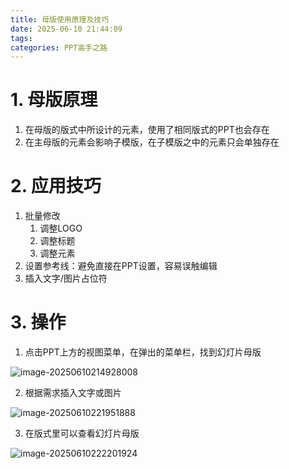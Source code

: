 ```yaml
---
title: 母版使用原理及技巧
date: 2025-06-10 21:44:09
tags:
categories: PPT高手之路
---
```


# 1. 母版原理

1. 在母版的版式中所设计的元素，使用了相同版式的PPT也会存在
2. 在主母版的元素会影响子模版，在子模版之中的元素只会单独存在

# 2. 应用技巧

1. 批量修改
   1. 调整LOGO 
   2. 调整标题
   3. 调整元素
2. 设置参考线：避免直接在PPT设置，容易误触编辑
3. 插入文字/图片占位符

# 3. 操作

1. 点击PPT上方的视图菜单，在弹出的菜单栏，找到幻灯片母版

<img src="https://panyuro.oss-cn-beijing.aliyuncs.com/image-20250610214928008.png" alt="image-20250610214928008" style="zoom:100%;" />

2. 根据需求插入文字或图片

![image-20250610221951888](https://panyuro.oss-cn-beijing.aliyuncs.com/image-20250610221951888.png)

3. 在版式里可以查看幻灯片母版

![image-20250610222201924](https://panyuro.oss-cn-beijing.aliyuncs.com/image-20250610222201924.png)
